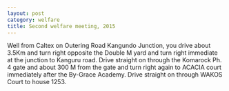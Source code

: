```yaml
---
layout: post
category: welfare
title: Second welfare meeting, 2015
---
```


Well from Caltex on Outering Road Kangundo Junction, you drive about 3.5Km and turn right opposite the Double M yard and turn right immediate at the junction to Kanguru road. Drive straight on through the Komarock Ph. 4 gate and about 300 M from the gate and turn right again to ACACIA court immediately after the By-Grace Academy. Drive straight on through WAKOS Court to house 1253.
